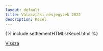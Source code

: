 ```yaml
---
layout: default
title: Választási névjegyzék 2022
description: Kecel
---
```


{% include settlementHTMLs/Kecel.html %}

[Vissza](../)